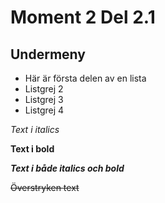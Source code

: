 # Moment 2 Del 2.1

## Undermeny

* Här är första delen av en lista
* Listgrej 2
* Listgrej 3
* Listgrej 4

*Text i italics*

**Text i bold**

**_Text i både italics och bold_**

~~Överstryken text~~
